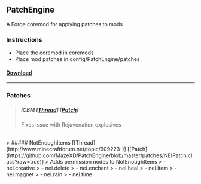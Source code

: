 PatchEngine
---
A Forge coremod for applying patches to mods

### Instructions
- Place the coremod in coremods
- Place mod patches in config/PatchEngine/patches

#### [Download](http://www.mediafire.com/?8r6qkk49guo5f0q)

---

### Patches

> ##### ICBM [[Thread](http://www.minecraftforum.net/topic/1206144-)] [[Patch](https://github.com/MazeXD/PatchEngine/blob/master/patches/ICBMPatch.class?raw=true)]
> Fixes issue with Rejuvenation explosives

<br/>
> ##### NotEnoughItems [[Thread](http://www.minecraftforum.net/topic/909223-)] [[Patch](https://github.com/MazeXD/PatchEngine/blob/master/patches/NEIPatch.class?raw=true)]
> Adds permission nodes to NotEnoughItems
> - nei.creative
> - nei.delete
> - nei.enchant 
> - nei.heal
> - nei.item
> - nei.magnet
> - nei.rain
> - nei.time
